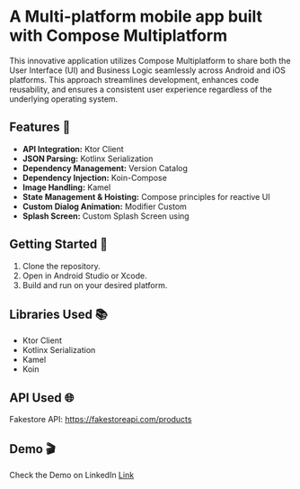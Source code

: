 <!DOCTYPE html>
<html>
<body>
  <h1>A Multi-platform mobile app built with Compose Multiplatform</h1>
  <p>This innovative application utilizes Compose Multiplatform to share both the User Interface (UI) and Business Logic seamlessly across Android and iOS platforms. This approach streamlines development, enhances code reusability, and ensures a consistent user experience regardless of the underlying operating system.</p>


  <h2>Features 🚀</h2>

  <ul>
    <li><strong>API Integration:</strong> Ktor Client</li>
    <li><strong>JSON Parsing:</strong> Kotlinx Serialization</li>
    <li><strong>Dependency Management:</strong> Version Catalog</li>
    <li><strong>Dependency Injection:</strong> Koin-Compose</li>
    <li><strong>Image Handling:</strong> Kamel</li>
    <li><strong>State Management & Hoisting:</strong> Compose principles for reactive UI</li>
    <li><strong>Custom Dialog Animation:</strong> Modifier Custom</li>
    <li><strong>Splash Screen:</strong> Custom Splash Screen using</li>
  </ul>

  <h2>Getting Started 🚀</h2>

  <ol>
    <li>Clone the repository.</li>
    <li>Open in Android Studio or Xcode.</li>
    <li>Build and run on your desired platform.</li>
  </ol>

  <h2>Libraries Used 📚</h2>

  <ul>
    <li>Ktor Client</li>
    <li>Kotlinx Serialization</li>
    <li>Kamel</li>
    <li>Koin</li>
  </ul>

  <h2>API Used 🌐</h2>
  <p>Fakestore API: <a href="https://fakestoreapi.com/products" target="_blank">https://fakestoreapi.com/products</a></p>

  <h2>Demo 🎬</h2>
  <p>Check the Demo on LinkedIn <a href="https://www.linkedin.com/posts/muhammad-naveed3_compose-kmp-ios-activity-7141704527975530496-qBfi?utm_source=share&utm_medium=member_desktop" target="_blank">Link</a> </p>
</body>
</html>
